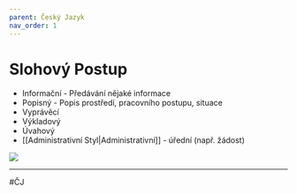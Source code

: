 ```yaml
---
parent: Český Jazyk
nav_order: 1
---
```

# Slohový Postup

- Informační - Předávání nějaké informace 
- Popisný - Popis prostředí, pracovního postupu, situace
- Vyprávěcí
- Výkladový
- Úvahový
- [[Administrativní Styl|Administrativní]] - úřední (např. žádost) 


![](Koaxiální-Kabel)

---
#ČJ 